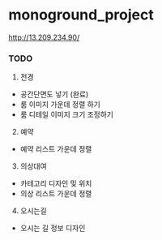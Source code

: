 # monoground_project
http://13.209.234.90/

### TODO
1. 전경
- 공간단면도 넣기 (완료)
- 룸 이미지 가운데 정렬 하기
- 룸 디테일 이미지 크기 조정하기

2. 예약
- 예약 리스트 가운데 정렬

3. 의상대여
- 카테고리 디자인 및 위치
- 의상 리스트 가운데 정렬

4. 오시는길
- 오시는 길 정보 디자인
